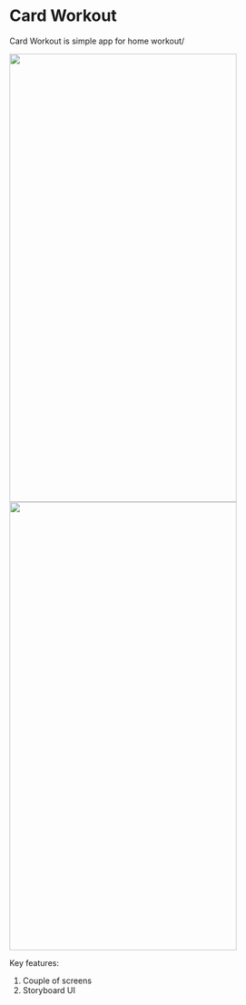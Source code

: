 # Card Workout
Card Workout is simple app for home workout/

<img src="https://github.com/user-attachments/assets/48cd1603-d936-489f-a8f1-384be2646174" width="400" height="790">
<img src="https://github.com/user-attachments/assets/12a0ca83-dac0-4001-84b1-c22280191c28" width="400" height="790">

Key features:
1. Couple of screens
2. Storyboard UI
